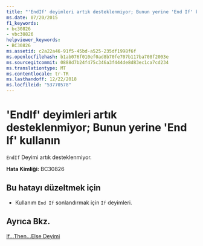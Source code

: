 ```yaml
---
title: "'EndIf' deyimleri artık desteklenmiyor; Bunun yerine 'End If' kullanın"
ms.date: 07/20/2015
f1_keywords:
- bc30826
- vbc30826
helpviewer_keywords:
- BC30826
ms.assetid: c2a22a46-91f5-45bd-a525-235df1998f6f
ms.openlocfilehash: b1ab076f010ef0ad8b70fe707b117ba708f2003e
ms.sourcegitcommit: 0888d7b24f475c346a3f444de8d83ec1ca7cd234
ms.translationtype: MT
ms.contentlocale: tr-TR
ms.lasthandoff: 12/22/2018
ms.locfileid: "53770578"
---
```

# <a name="endif-statements-are-no-longer-supported-use-end-if-instead"></a>'EndIf' deyimleri artık desteklenmiyor; Bunun yerine 'End If' kullanın
`EndIf` Deyimi artık desteklenmiyor.  
  
 **Hata Kimliği:** BC30826  
  
## <a name="to-correct-this-error"></a>Bu hatayı düzeltmek için  
  
-   Kullanım `End If` sonlandırmak için `If` deyimleri.  
  
## <a name="see-also"></a>Ayrıca Bkz.  
 [If...Then...Else Deyimi](../../visual-basic/language-reference/statements/if-then-else-statement.md)
